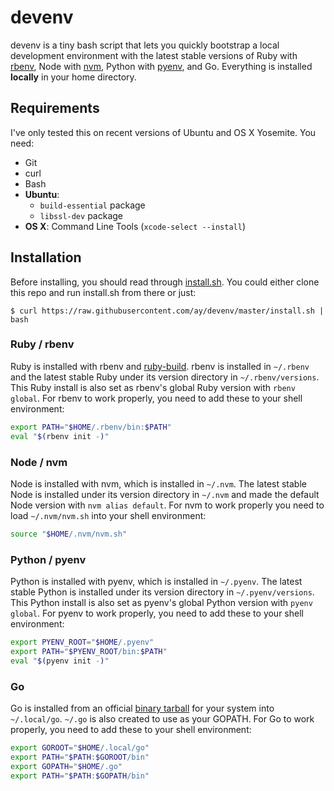 # devenv

devenv is a tiny bash script that lets you quickly bootstrap a local development environment with the latest stable versions of Ruby with [rbenv](https://github.com/sstephenson/rbenv), Node with [nvm](https://github.com/creationix/nvm), Python with [pyenv](https://github.com/yyuu/pyenv), and Go. Everything is installed **locally** in your home directory.

## Requirements

I've only tested this on recent versions of Ubuntu and OS X Yosemite. You need:

  * Git
  * curl
  * Bash
  * **Ubuntu**:
    * `build-essential` package
    * `libssl-dev` package
  * **OS X**: Command Line Tools (`xcode-select --install`)

## Installation

Before installing, you should read through [install.sh](install.sh). You could either clone this repo and run install.sh from there or just:

```
$ curl https://raw.githubusercontent.com/ay/devenv/master/install.sh | bash
```

### Ruby / rbenv

Ruby is installed with rbenv and [ruby-build](https://github.com/sstephenson/ruby-build). rbenv is installed in `~/.rbenv` and the latest stable Ruby under its version directory in `~/.rbenv/versions`. This Ruby install is also set as rbenv's global Ruby version with `rbenv global`. For rbenv to work properly, you need to add these to your shell environment:

```sh
export PATH="$HOME/.rbenv/bin:$PATH"
eval "$(rbenv init -)"
```

### Node / nvm

Node is installed with nvm, which is installed in `~/.nvm`. The latest stable Node is installed under its version directory in `~/.nvm` and made the default Node version with `nvm alias default`. For nvm to work properly you need to load `~/.nvm/nvm.sh` into your shell environment:

```sh
source "$HOME/.nvm/nvm.sh"
```

### Python / pyenv

Python is installed with pyenv, which is installed in `~/.pyenv`. The latest stable Python is installed under its version directory in `~/.pyenv/versions`. This Python install is also set as pyenv's global Python version with `pyenv global`. For pyenv to work properly, you need to add these to your shell environment:

```sh
export PYENV_ROOT="$HOME/.pyenv"
export PATH="$PYENV_ROOT/bin:$PATH"
eval "$(pyenv init -)"
```

### Go

Go is installed from an official [binary tarball](https://code.google.com/p/go/downloads/list?q=OpSys-FreeBSD+OR+OpSys-Linux+OR+OpSys-OSX+Type-Archive) for your system into `~/.local/go`. `~/.go` is also created to use as your GOPATH. For Go to work properly, you need to add these to your shell environment:

```sh
export GOROOT="$HOME/.local/go"
export PATH="$PATH:$GOROOT/bin"
export GOPATH="$HOME/.go"
export PATH="$PATH:$GOPATH/bin"
```
